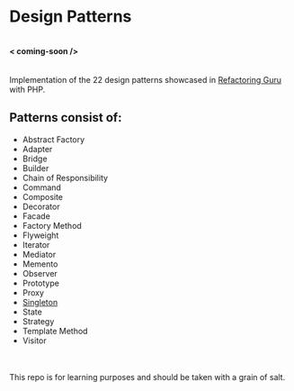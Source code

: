 # Design Patterns
\
**< coming-soon />**\
\
\
Implementation of the 22 design patterns showcased in [Refactoring Guru](https://refactoring.guru/es/design-patterns/catalog) with PHP.

## Patterns consist of:

- Abstract Factory
- Adapter
- Bridge
- Builder
- Chain of Responsibility
- Command
- Composite
- Decorator
- Facade
- Factory Method
- Flyweight
- Iterator
- Mediator
- Memento
- Observer
- Prototype
- Proxy
- [Singleton](/Singleton) 
- State
- Strategy
- Template Method
- Visitor

\
\
This repo is for learning purposes and should be taken with a grain of salt.
